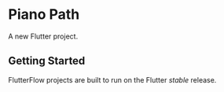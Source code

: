 # Piano Path

A new Flutter project.

## Getting Started

FlutterFlow projects are built to run on the Flutter _stable_ release.
